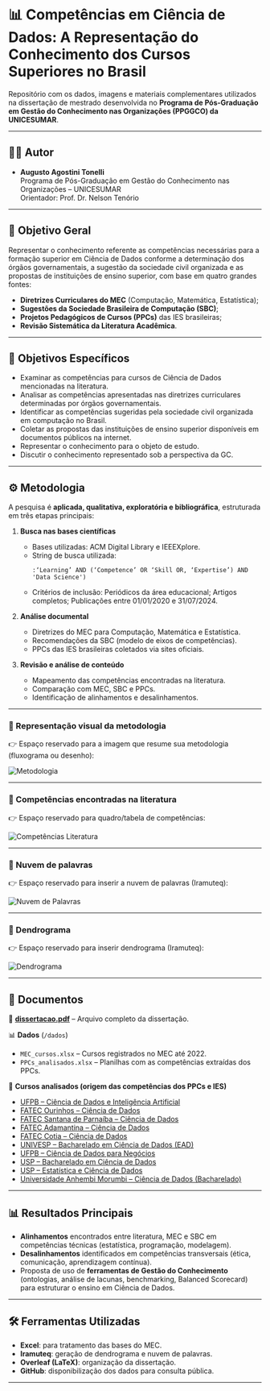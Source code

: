 # 📊 Competências em Ciência de Dados: A Representação do Conhecimento dos Cursos Superiores no Brasil

Repositório com os dados, imagens e materiais complementares utilizados na dissertação de mestrado desenvolvida no **Programa de Pós-Graduação em Gestão do Conhecimento nas Organizações (PPGGCO) da UNICESUMAR**.

---

## 👨‍🎓 Autor
- **Augusto Agostini Tonelli**  
  Programa de Pós-Graduação em Gestão do Conhecimento nas Organizações – UNICESUMAR  
  Orientador: Prof. Dr. Nelson Tenório  

---

## 🎯 Objetivo Geral
Representar o conhecimento referente as competências necessárias para a formação superior em Ciência de Dados conforme a determinação dos órgãos governamentais, a sugestão da sociedade civil organizada e as propostas de instituições de ensino superior, com base em quatro grandes fontes:
- **Diretrizes Curriculares do MEC** (Computação, Matemática, Estatística);
- **Sugestões da Sociedade Brasileira de Computação (SBC)**;
- **Projetos Pedagógicos de Cursos (PPCs)** das IES brasileiras;
- **Revisão Sistemática da Literatura Acadêmica**.

---

## 🧩 Objetivos Específicos
- Examinar as competências para cursos de Ciência de Dados mencionadas na literatura.  
- Analisar as competências apresentadas nas diretrizes curriculares determinadas por órgãos governamentais.  
- Identificar as competências sugeridas pela sociedade civil organizada em computação no Brasil.  
- Coletar as propostas das instituições de ensino superior disponíveis em documentos públicos na internet.  
- Representar o conhecimento para o objeto de estudo.  
- Discutir o conhecimento representado sob a perspectiva da GC.  

---

## ⚙️ Metodologia

A pesquisa é **aplicada, qualitativa, exploratória e bibliográfica**, estruturada em três etapas principais:

1. **Busca nas bases científicas**  
   - Bases utilizadas: ACM Digital Library e IEEEXplore.  
   - String de busca utilizada:  
     ```
     :‘Learning’ AND (‘Competence’ OR ‘Skill OR, ‘Expertise’) AND 'Data Science')
     ```
   - Critérios de inclusão: Periódicos da área educacional; Artigos completos; Publicações entre 01/01/2020 e 31/07/2024.  

2. **Análise documental**  
   - Diretrizes do MEC para Computação, Matemática e Estatística.  
   - Recomendações da SBC (modelo de eixos de competências).  
   - PPCs das IES brasileiras coletados via sites oficiais.  

3. **Revisão e análise de conteúdo**  
   - Mapeamento das competências encontradas na literatura.  
   - Comparação com MEC, SBC e PPCs.  
   - Identificação de alinhamentos e desalinhamentos.  

---

### 📌 Representação visual da metodologia
👉 Espaço reservado para a imagem que resume sua metodologia (fluxograma ou desenho):

![Metodologia](./imagens/metodologia.jpg)

---

### 📌 Competências encontradas na literatura
👉 Espaço reservado para quadro/tabela de competências:

![Competências Literatura](./imagens/competencias_literatura.png)

---

### 📌 Nuvem de palavras
👉 Espaço reservado para inserir a nuvem de palavras (Iramuteq):

![Nuvem de Palavras](./imagens/nuvem_palavras.png)

---

### 📌 Dendrograma
👉 Espaço reservado para inserir dendrograma (Iramuteq):

![Dendrograma](./imagens/dendrograma.png)

---

## 📑 Documentos

📄 **[dissertacao.pdf](./dissertacao.pdf)** – Arquivo completo da dissertação.  

📊 **Dados** (`/dados`)  
- `MEC_cursos.xlsx` – Cursos registrados no MEC até 2022.  
- `PPCs_analisados.xlsx` – Planilhas com as competências extraídas dos PPCs.  

🔗 **Cursos analisados (origem das competências dos PPCs e IES)**  

- [UFPB – Ciência de Dados e Inteligência Artificial](https://sigaa.ufpb.br/sigaa/public/curso/portal.jsf?id=14289031&lc=pt_BR)  
- [FATEC Ourinhos – Ciência de Dados](https://www.fatecourinhos.edu.br/cursos/ciencia/)  
- [FATEC Santana de Parnaíba – Ciência de Dados](https://fatecsdp.cps.sp.gov.br/ciencia-de-dados/)  
- [FATEC Adamantina – Ciência de Dados](https://www.fatec.edu.br/adamantina/ciencia-de-dados/)  
- [FATEC Cotia – Ciência de Dados](https://fateccotia.cps.sp.gov.br/ciencia-de-dados/)  
- [UNIVESP – Bacharelado em Ciência de Dados (EAD)](https://univesp.br/cursos/bacharel-em-ciencia-de-dados)  
- [UFPB – Ciência de Dados para Negócios](https://sigaa.ufpb.br/sigaa/public/curso/portal.jsf?id=19420831&lc=pt_BR)  
- [USP – Bacharelado em Ciência de Dados](https://icmc.usp.br/graduacao/ciencia-de-dados-bacharelado)  
- [USP – Estatística e Ciência de Dados](https://www.icmc.usp.br/graduacao/estatistica-bacharelado)  
- [Universidade Anhembi Morumbi – Ciência de Dados (Bacharelado)](https://portal.anhembi.br/cursos/graduacao/ciencia-de-dados-bacharelado/)  

---

## 📊 Resultados Principais
- **Alinhamentos** encontrados entre literatura, MEC e SBC em competências técnicas (estatística, programação, modelagem).  
- **Desalinhamentos** identificados em competências transversais (ética, comunicação, aprendizagem contínua).  
- Proposta de uso de **ferramentas de Gestão do Conhecimento** (ontologias, análise de lacunas, benchmarking, Balanced Scorecard) para estruturar o ensino em Ciência de Dados.  

---

## 🛠 Ferramentas Utilizadas
- **Excel**: para tratamento das bases do MEC.  
- **Iramuteq**: geração de dendrograma e nuvem de palavras.  
- **Overleaf (LaTeX)**: organização da dissertação.  
- **GitHub**: disponibilização dos dados para consulta pública.

---

